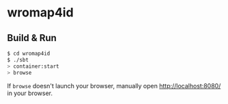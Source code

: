 # wromap4id #

## Build & Run ##

```sh
$ cd wromap4id
$ ./sbt
> container:start
> browse
```

If `browse` doesn't launch your browser, manually open [http://localhost:8080/](http://localhost:8080/) in your browser.
